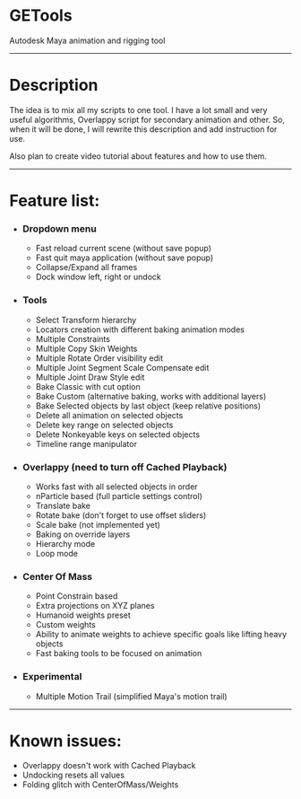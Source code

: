 # GETools
Autodesk Maya animation and rigging tool

---

# Description
The idea is to mix all my scripts to one tool. I have a lot small and very useful algorithms, Overlappy script for secondary animation and other. So, when it will be done, I will rewrite this description and add instruction for use.

Also plan to create video tutorial about features and how to use them.

---

# Feature list:
- ### Dropdown menu
	- Fast reload current scene (without save popup)
	- Fast quit maya application (without save popup)
	- Collapse/Expand all frames
	- Dock window left, right or undock
- ### Tools
	- Select Transform hierarchy
	- Locators creation with different baking animation modes
	- Multiple Constraints 
	- Multiple Copy Skin Weights
	- Multiple Rotate Order visibility edit
	- Multiple Joint Segment Scale Compensate edit
	- Multiple Joint Draw Style edit
	- Bake Classic with cut option
	- Bake Custom (alternative baking, works with additional layers)
	- Bake Selected objects by last object (keep relative positions)
	- Delete all animation on selected objects
	- Delete key range on selected objects
	- Delete Nonkeyable keys on selected objects
	- Timeline range manipulator
- ### Overlappy (need to turn off Cached Playback)
	- Works fast with all selected objects in order
	- nParticle based (full particle settings control)
	- Translate bake
	- Rotate bake (don't forget to use offset sliders)
	- Scale bake (not implemented yet)
	- Baking on override layers
	- Hierarchy mode
	- Loop mode
- ### Center Of Mass
	- Point Constrain based
	- Extra projections on XYZ planes
	- Humanoid weights preset
	- Custom weights
	- Ability to animate weights to achieve specific goals like lifting heavy objects
	- Fast baking tools to be focused on animation
- ### Experimental
	- Multiple Motion Trail (simplified Maya's motion trail)

---

# Known issues:
- Overlappy doesn't work with Cached Playback
- Undocking resets all values
- Folding glitch with CenterOfMass/Weights
